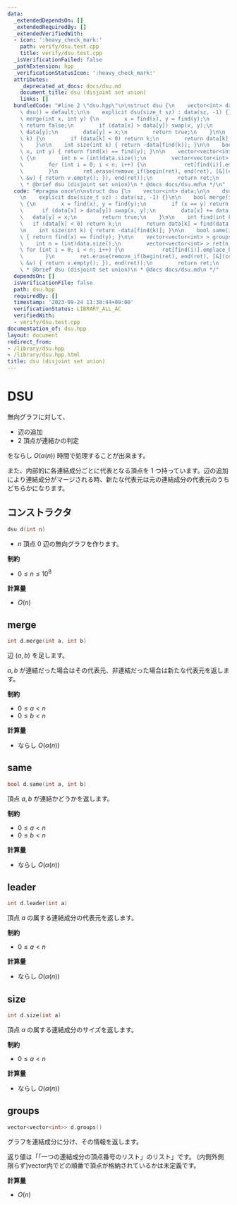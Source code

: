 ```yaml
---
data:
  _extendedDependsOn: []
  _extendedRequiredBy: []
  _extendedVerifiedWith:
  - icon: ':heavy_check_mark:'
    path: verify/dsu.test.cpp
    title: verify/dsu.test.cpp
  _isVerificationFailed: false
  _pathExtension: hpp
  _verificationStatusIcon: ':heavy_check_mark:'
  attributes:
    _deprecated_at_docs: docs/dsu.md
    document_title: dsu (disjoint set union)
    links: []
  bundledCode: "#line 2 \"dsu.hpp\"\n\nstruct dsu {\n    vector<int> data;\n\n   \
    \ dsu() = default;\n\n    explicit dsu(size_t sz) : data(sz, -1) {}\n\n    bool\
    \ merge(int x, int y) {\n        x = find(x), y = find(y);\n        if (x == y)\
    \ return false;\n        if (data[x] > data[y]) swap(x, y);\n        data[x] +=\
    \ data[y];\n        data[y] = x;\n        return true;\n    }\n\n    int find(int\
    \ k) {\n        if (data[k] < 0) return k;\n        return data[k] = find(data[k]);\n\
    \    }\n\n    int size(int k) { return -data[find(k)]; }\n\n    bool same(int\
    \ x, int y) { return find(x) == find(y); }\n\n    vector<vector<int> > groups()\
    \ {\n        int n = (int)data.size();\n        vector<vector<int> > ret(n);\n\
    \        for (int i = 0; i < n; i++) {\n            ret[find(i)].emplace_back(i);\n\
    \        }\n        ret.erase(remove_if(begin(ret), end(ret), [&](const vector<int>\
    \ &v) { return v.empty(); }), end(ret));\n        return ret;\n    }\n};\n/*\n\
    \ * @brief dsu (disjoint set union)\n * @docs docs/dsu.md\n */\n"
  code: "#pragma once\n\nstruct dsu {\n    vector<int> data;\n\n    dsu() = default;\n\
    \n    explicit dsu(size_t sz) : data(sz, -1) {}\n\n    bool merge(int x, int y)\
    \ {\n        x = find(x), y = find(y);\n        if (x == y) return false;\n  \
    \      if (data[x] > data[y]) swap(x, y);\n        data[x] += data[y];\n     \
    \   data[y] = x;\n        return true;\n    }\n\n    int find(int k) {\n     \
    \   if (data[k] < 0) return k;\n        return data[k] = find(data[k]);\n    }\n\
    \n    int size(int k) { return -data[find(k)]; }\n\n    bool same(int x, int y)\
    \ { return find(x) == find(y); }\n\n    vector<vector<int> > groups() {\n    \
    \    int n = (int)data.size();\n        vector<vector<int> > ret(n);\n       \
    \ for (int i = 0; i < n; i++) {\n            ret[find(i)].emplace_back(i);\n \
    \       }\n        ret.erase(remove_if(begin(ret), end(ret), [&](const vector<int>\
    \ &v) { return v.empty(); }), end(ret));\n        return ret;\n    }\n};\n/*\n\
    \ * @brief dsu (disjoint set union)\n * @docs docs/dsu.md\n */"
  dependsOn: []
  isVerificationFile: false
  path: dsu.hpp
  requiredBy: []
  timestamp: '2023-09-24 11:38:44+09:00'
  verificationStatus: LIBRARY_ALL_AC
  verifiedWith:
  - verify/dsu.test.cpp
documentation_of: dsu.hpp
layout: document
redirect_from:
- /library/dsu.hpp
- /library/dsu.hpp.html
title: dsu (disjoint set union)
---
```

# DSU

無向グラフに対して、

- 辺の追加
- $2$ 頂点が連結かの判定

をならし $O(\alpha(n))$ 時間で処理することが出来ます。

また、内部的に各連結成分ごとに代表となる頂点を $1$ つ持っています。辺の追加により連結成分がマージされる時、新たな代表元は元の連結成分の代表元のうちどちらかになります。

## コンストラクタ

```cpp
dsu d(int n)
```

- $n$ 頂点 $0$ 辺の無向グラフを作ります。

**制約**

- $0 \leq n \leq 10^8$

**計算量**

- $O(n)$

## merge

```cpp
int d.merge(int a, int b)
```

辺 $(a, b)$ を足します。

$a, b$ が連結だった場合はその代表元、非連結だった場合は新たな代表元を返します。

**制約**

- $0 \leq a < n$
- $0 \leq b < n$

**計算量**

- ならし $O(\alpha(n))$

## same

```cpp
bool d.same(int a, int b)
```

頂点 $a, b$ が連結かどうかを返します。

**制約**

- $0 \leq a < n$
- $0 \leq b < n$

**計算量**

- ならし $O(\alpha(n))$

## leader

```cpp
int d.leader(int a)
```

頂点 $a$ の属する連結成分の代表元を返します。

**制約**

- $0 \leq a < n$

**計算量**

- ならし $O(\alpha(n))$

## size

```cpp
int d.size(int a)
```

頂点 $a$ の属する連結成分のサイズを返します。

**制約**

- $0 \leq a < n$

**計算量**

- ならし $O(\alpha(n))$

## groups

```cpp
vector<vector<int>> d.groups()
```

グラフを連結成分に分け、その情報を返します。

返り値は「「一つの連結成分の頂点番号のリスト」のリスト」です。
(内側外側限らず)vector内でどの順番で頂点が格納されているかは未定義です。

**計算量**

- $O(n)$
